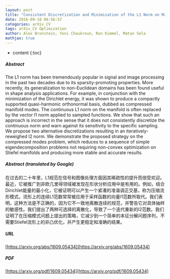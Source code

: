 ```yaml
---
layout: post
title: "Consistent Discretization and Minimization of the L1 Norm on Manifolds"
date: 2016-09-18 06:56:57
categories: arXiv_CV
tags: arXiv_CV Optimization
author: Alex Bronstein, Yoni Choukroun, Ron Kimmel, Matan Sela
mathjax: true
---
```


* content
{:toc}

##### Abstract
The L1 norm has been tremendously popular in signal and image processing in the past two decades due to its sparsity-promoting properties. More recently, its generalization to non-Euclidean domains has been found useful in shape analysis applications. For example, in conjunction with the minimization of the Dirichlet energy, it was shown to produce a compactly supported quasi-harmonic orthonormal basis, dubbed as compressed manifold modes. The continuous L1 norm on the manifold is often replaced by the vector l1 norm applied to sampled functions. We show that such an approach is incorrect in the sense that it does not consistently discretize the continuous norm and warn against its sensitivity to the specific sampling. We propose two alternative discretizations resulting in an iteratively-reweighed l2 norm. We demonstrate the proposed strategy on the compressed modes problem, which reduces to a sequence of simple eigendecomposition problems not requiring non-convex optimization on Stiefel manifolds and producing more stable and accurate results.

##### Abstract (translated by Google)
在过去的二十年里，L1规范在信号和图像处理方面因其稀疏性的提升而倍受欢迎。最近，它被推广到非欧几里得领域被发现在形状分析应用中是有用的。例如，结合Dirichlet能量的最小化，它被证明可以产生一个紧凑的准谐调正交基，称为压缩流形模式。流形上的连续L1范数常常被应用于采样函数的向量l1范数所取代。我们表明，这种方法是不正确的，因为它不一致地离散连续的规范，并警告它对具体抽样的敏感性。我们提出了两种可选择的离散化，导致了一个迭代重新的l2范数。我们证明了在压缩模式问题上提出的策略，它减少到一个简单的本征分解问题序列，不需要Stiefel流形上的非凸优化，并产生更稳定和准确的结果。

##### URL
[https://arxiv.org/abs/1609.05434](https://arxiv.org/abs/1609.05434)

##### PDF
[https://arxiv.org/pdf/1609.05434](https://arxiv.org/pdf/1609.05434)

